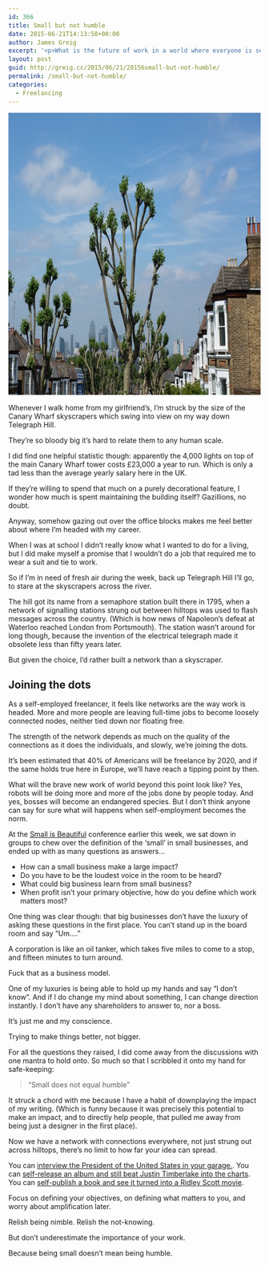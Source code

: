 ```yaml
---
id: 366
title: Small but not humble
date: 2015-06-21T14:13:58+00:00
author: James Greig
excerpt: '<p>What is the future of work in a world where everyone is self-employed? And is it ok not to have all the answers yet?</p>'
layout: post
guid: http://greig.cc/2015/06/21/20156small-but-not-humble/
permalink: /small-but-not-humble/
categories:
  - Freelancing
---
```

<img src="/media/small-but-not-humble.jpeg" alt="" width="1000" height="563" class="alignnone size-full wp-image-1848" />

<p>Whenever I walk home from my girlfriend’s, I’m struck by the size of the Canary Wharf skyscrapers which swing into view on my way down Telegraph Hill. </p>

<p>They’re so bloody big it’s hard to relate them to any human scale.</p>

<p>I did find one helpful statistic though: apparently the 4,000 lights on top of the main Canary Wharf tower costs £23,000 a year to run. Which is only a tad less than the average yearly salary here in the UK. </p>

<p>If they’re willing to spend that much on a purely decorational feature,  I wonder how much is spent maintaining the building itself? Gazillions, no doubt.</p>

<p>Anyway, somehow gazing out over the office blocks makes me feel better about where I’m headed with my career. </p>

<p>When I was at school I didn’t really know what I wanted to do for a 
living, but I did make myself a promise that I wouldn’t do a job that required me to wear a suit and tie to work.</p>

<p>So if I’m in need of fresh air during the week, back up Telegraph Hill I’ll go, to stare at the skyscrapers across the river.</p>

<p>The hill got its name from a semaphore station built there in 1795, when a network of signalling stations strung out between hilltops was used to flash messages across the country. (Which is how news of Napoleon’s defeat at Waterloo reached London from Portsmouth). The station wasn’t around for long though, because the invention of the electrical telegraph made it obsolete less than fifty years later.</p>

<p>But given the choice, I’d rather built a network than a skyscraper.</p>

<h2 id="joiningthedots">Joining the dots</h2>

<p>As a self-employed freelancer, it feels like networks are the way work is headed. More and more people are leaving full-time jobs to become loosely connected nodes, neither tied down nor floating free.</p>

<p>The strength of the network depends as much on the quality of the connections as it does the individuals, and slowly, we’re joining the dots.</p>

<p>It’s been estimated that 40% of Americans will be freelance by 2020, and if the same holds true here in Europe, we’ll have reach a tipping point by then. </p>

<p>What will the brave new work of world beyond this point look like? Yes, robots will be doing more and more of the jobs done by people today. And yes, bosses will become an endangered species. But I don’t think anyone can say for sure what will happens when self-employment becomes the norm.</p>

<p>At the <a href="http://smallisb.com/">Small is Beautiful</a> conference earlier this week, we sat down in groups to chew over the definition of the ‘small’ in small businesses, and ended up with as many questions as answers…</p>

<ul>
<li>How can a small business make a large impact?</li>
<li>Do you have to be the loudest voice in the room to be heard?</li>
<li>What could big business learn from small business?</li>
<li>When profit isn’t your primary objective, how do you define which work matters most?</li>
</ul>

<p>One thing was clear though: that big businesses don’t have the luxury of asking these questions in the first place. You can’t stand up in the board room and say “Um….”</p>

<p>A corporation is like an oil tanker, which takes five miles to come to a stop, and fifteen minutes to turn around. </p>

<p>Fuck that as a business model.</p>

<p>One of my luxuries is being able to hold  up my hands and say “I don’t know”. And if I do change my mind about something, I can change direction instantly. I don’t have any shareholders to answer to, nor a boss.</p>

<p>It’s just me and my conscience.</p>

<p>Trying to make things better, not bigger.</p>

<p>For all the questions they raised, I did come away from the discussions with one mantra to hold onto. So much so that I scribbled it onto my hand for safe-keeping:</p>

<blockquote>
  <p>“Small does not equal humble”</p>
</blockquote>

<p>It struck a chord with me because I have a habit of downplaying the impact of my writing. (Which is funny because it was precisely this potential to make an impact, and to directly help people, that pulled me away from being just a designer in the first place).  </p>

<p>Now we have a network with connections everywhere, not just strung out across hilltops, there’s no limit to how far your idea can spread. </p>

<p>You can <a href="http://www.slate.com/blogs/browbeat/2015/06/19/marc_maron_interview_what_it_was_like_to_grill_president_obama_and_how_it.html">interview the President of the United States in your garage.</a>. You can <a href="http://www.jamesaltucher.com/2013/03/how-to-be-a-youtube-star-and-beat-justin-timberlake-in-the-charts/">self-release an album and still beat Justin Timberlake into the charts</a>. You can <a href="http://www.ew.com/article/2014/11/05/andy-weir-the-martian-author">self-publish a book and see it turned into a Ridley Scott movie</a>.</p>

<p>Focus on defining your objectives, on defining what matters to you, and worry about amplification later.</p>

<p>Relish being nimble. Relish the not-knowing.</p>

<p>But don’t underestimate the importance of your work.</p>

<p>Because being small doesn’t mean being humble.</p>